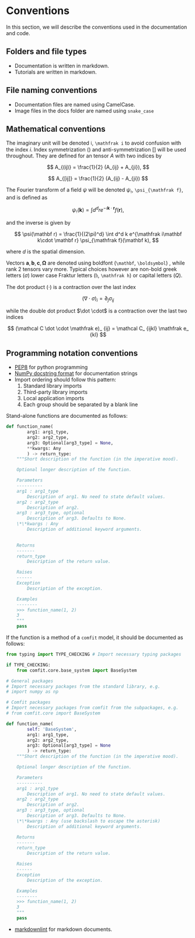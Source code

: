 # Conventions

In this section, we will describe the conventions used in the documentation and code.

## Folders and file types

* Documentation is written in markdown.
* Tutorials are written in markdown.

## File naming conventions

* Documentation files are named using CamelCase.
* Image files in the docs folder are named using `snake_case`

## Mathematical conventions

The imaginary unit will be denoted $\mathfrak i$, `\mathfrak i` to avoid confusion with the index $i$.
Index symmetrization $()$ and anti-symmetrization $[]$ will be used throughout.
They are defined for an tensor $A$ with two indices by

$$
A_{(ij)} = \frac{1}{2} (A_{ij} + A_{ji}),
$$

$$
A_{[ij]} = \frac{1}{2} (A_{ij} - A_{ji})
$$

The Fourier transform of a field $\psi$ will be denoted $\psi_{\mathfrak f}$, `\psi_{\mathfrak f}`, and is defined as

$$
\psi_{\mathfrak f} (\mathbf k) = \int d^d r e^{-\mathfrak i \mathbf k \cdot \mathbf r} f(\mathbf r),
$$

and the inverse is given by

$$
\psi(\mathbf r) = \frac{1}{(2\pi)^d} \int d^d k e^{\mathfrak i\mathbf k\cdot \mathbf r} \psi_{\mathfrak f}(\mathbf k),
$$

where $d$ is the spatial dimension.

Vectors $\mathbf a, \mathbf b, \mathbf c, \boldsymbol \Omega$ are denoted using boldfont (`\mathbf`, `\boldsymbol`) , while rank 2 tensors vary more.
Typical choices however are non-bold greek letters ($\sigma$) lower case Fraktur letters ($\mathfrak h$, `\mathfrak h`) or capital letters ($Q$).

The dot product ($\cdot$) is a contraction over the last index

```math
(\nabla \cdot \sigma)_i = \partial_j {\sigma}_{ij}
```

while the double dot product $\dot \cdot$ is a contraction over the last two indices

$$
(\mathcal C \dot \cdot \mathfrak e)_ {ij} = \mathcal C_ {ijkl} \mathfrak e_ {kl}
$$

## Programming notation conventions

* [PEP8](https://peps.python.org/pep-0008/) for python programming
* [NumPy docstring format](https://numpydoc.readthedocs.io/en/latest/format.html) for documentation strings
* Import ordering should follow this pattern:
  1. Standard library imports
  2. Third-party library imports
  3. Local application imports
  4. Each group should be separated by a blank line

Stand-alone functions are documented as follows:

```python
def function_name(
        arg1: arg1_type, 
        arg2: arg2_type, 
        arg3: Optional[arg3_type] = None,
        **kwargs: Any
        ) -> return_type:
    """Short description of the function (in the imperative mood).

    Optional longer description of the function.

    Parameters
    ----------
    arg1 : arg1_type
        Description of arg1. No need to state default values.
    arg2 : arg2_type
        Description of arg2.
    arg3 : arg3_type, optional
        Description of arg3. Defaults to None.
    \*\*kwargs : Any
        Description of additional keyword arguments.
    

    Returns
    -------
    return_type
        Description of the return value.

    Raises
    ------
    Exception
        Description of the exception.

    Examples
    --------
    >>> function_name(1, 2)
    3       
    """
    pass
```

If the function is a method of a `comfit` model, it should be documented as follows:

```python
from typing import TYPE_CHECKING # Import necessary typing packages

if TYPE_CHECKING:
    from comfit.core.base_system import BaseSystem

# General packages
# Import necessary packages from the standard library, e.g.
# import numpy as np

# Comfit packages
# Import necessary packages from comfit from the subpackages, e.g. 
# from comfit.core import BaseSystem

def function_name(
        self: 'BaseSystem',
        arg1: arg1_type, 
        arg2: arg2_type, 
        arg3: Optional[arg3_type] = None
        ) -> return_type:
    """Short description of the function (in the imperative mood).

    Optional longer description of the function.

    Parameters
    ----------
    arg1 : arg1_type
        Description of arg1. No need to state default values.
    arg2 : arg2_type
        Description of arg2.
    arg3 : arg3_type, optional
        Description of arg3. Defaults to None.
    \*\*kwargs : Any (use backslash to escape the asterisk)
        Description of additional keyword arguments.

    Returns
    -------
    return_type
        Description of the return value.

    Raises
    ------
    Exception
        Description of the exception.

    Examples
    --------
    >>> function_name(1, 2)
    3       
    """
    pass
```

* [markdownlint](https://github.com/DavidAnson/markdownlint) for markdown documents.
